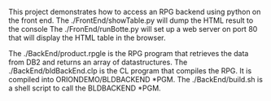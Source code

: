 
This project demonstrates how to access an RPG backend using python on the front end.
The ./FrontEnd/showTable.py will dump the HTML result to the console
The ./FronEnd/runBotte.py will set up a web server on port 80 that will display the 
HTML table in the browser.

The ./BackEnd/product.rpgle is the RPG program that retrieves the data from DB2 and returns an array of datastructures.
The ./BackEnd/bldBackEnd.clp is the CL program that compiles the RPG.
It is compiled into ORIONDEMO/BLDBACKEND  *PGM.
The ./BackEnd/build.sh is a shell script to call the BLDBACKEND *PGM.
